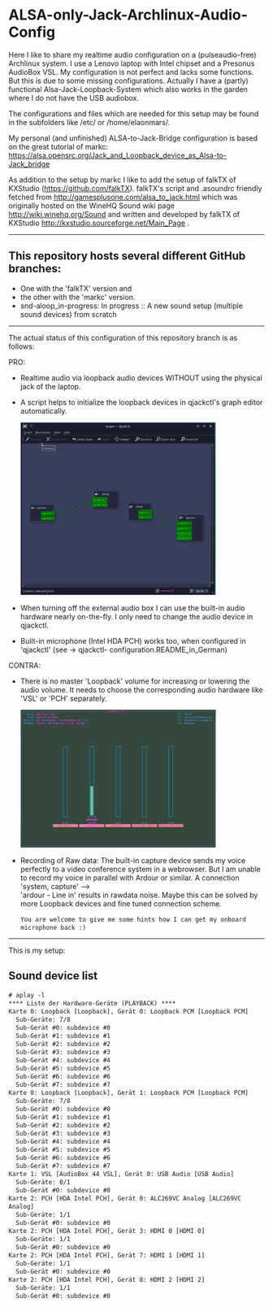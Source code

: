 # ALSA-only-Jack-Archlinux-Audio-Config

Here I like to share my realtime audio configuration on a (pulseaudio-free) Archlinux system. I use a Lenovo laptop with Intel chipset and a Presonus AudioBox VSL. My configuration is not perfect and lacks some functions. But this is due to some missing configurations. Actually I have a (partly) functional Alsa-Jack-Loopback-System which also works in the garden where I do not have the USB audiobox.

The configurations and files which are needed for this setup may be found in the subfolders like /etc/ or /home/elaonmars/.


My personal (and unfinished) ALSA-to-Jack-Bridge configuration is based on the great tutorial of markc: https://alsa.opensrc.org/Jack_and_Loopback_device_as_Alsa-to-Jack_bridge   
     
As addition to the setup by markc I like to add the setup of falkTX of KXStudio (https://github.com/falkTX).
falkTX's script and .asoundrc friendly fetched from http://gamesplusone.com/alsa_to_jack.html which was 
originally hosted on the WineHQ Sound wiki page http://wiki.winehq.org/Sound
and written and developed by falkTX of KXStudio http://kxstudio.sourceforge.net/Main_Page .

---

## This repository hosts several different GitHub branches:
* One with the 'falkTX' version and 
* the other with the 'markc' version. 
* snd-aloop_in-progress: In progress :: A new sound setup (multiple sound devices) from scratch

---

The actual status of this configuration of this repository branch is as follows:

PRO:
  - Realtime audio via loopback audio devices WITHOUT using the physical jack of the laptop.
  - A script helps to initialize the loopback devices in qjackctl's graph editor automatically.
  
    <img src="./qjackctl-Loopback-connection.png" width=80%>
  
  - When turning off the external audio box I can use the built-in audio hardware nearly on-the-fly. I only need to change
    the audio device in qjackctl.
  - Built-in microphone (Intel HDA PCH) works too, when configured in 'qjackctl' 
    (see -> qjackctl- configuration.README_in_German)
  
CONTRA:
  - There is no master 'Loopback' volume for increasing or lowering the audio volume. It needs to choose the corresponding
    audio hardware like 'VSL' or 'PCH' separately.
    
    <img src="./alsamixer-capturesettings.png" width="80%">
    
  - Recording of Raw data: The built-in capture device sends my voice perfectly to a video conference system in
    a webrowser. But I am unable to record my voice in  parallel with Ardour or similar. A connection 'system, capture' -->  
    'ardour - Line in' results in rawdata noise.
    Maybe this can be solved by more Loopback devices and fine tuned connection scheme.
        
        You are welcome to give me some hints how I can get my onboard microphone back :)

---

This is my setup:

## Sound device list
```
# aplay -l
**** Liste der Hardware-Geräte (PLAYBACK) ****
Karte 0: Loopback [Loopback], Gerät 0: Loopback PCM [Loopback PCM]
  Sub-Geräte: 7/8
  Sub-Gerät #0: subdevice #0
  Sub-Gerät #1: subdevice #1
  Sub-Gerät #2: subdevice #2
  Sub-Gerät #3: subdevice #3
  Sub-Gerät #4: subdevice #4
  Sub-Gerät #5: subdevice #5
  Sub-Gerät #6: subdevice #6
  Sub-Gerät #7: subdevice #7
Karte 0: Loopback [Loopback], Gerät 1: Loopback PCM [Loopback PCM]
  Sub-Geräte: 7/8
  Sub-Gerät #0: subdevice #0
  Sub-Gerät #1: subdevice #1
  Sub-Gerät #2: subdevice #2
  Sub-Gerät #3: subdevice #3
  Sub-Gerät #4: subdevice #4
  Sub-Gerät #5: subdevice #5
  Sub-Gerät #6: subdevice #6
  Sub-Gerät #7: subdevice #7
Karte 1: VSL [AudioBox 44 VSL], Gerät 0: USB Audio [USB Audio]
  Sub-Geräte: 0/1
  Sub-Gerät #0: subdevice #0
Karte 2: PCH [HDA Intel PCH], Gerät 0: ALC269VC Analog [ALC269VC Analog]
  Sub-Geräte: 1/1
  Sub-Gerät #0: subdevice #0
Karte 2: PCH [HDA Intel PCH], Gerät 3: HDMI 0 [HDMI 0]
  Sub-Geräte: 1/1
  Sub-Gerät #0: subdevice #0
Karte 2: PCH [HDA Intel PCH], Gerät 7: HDMI 1 [HDMI 1]
  Sub-Geräte: 1/1
  Sub-Gerät #0: subdevice #0
Karte 2: PCH [HDA Intel PCH], Gerät 8: HDMI 2 [HDMI 2]
  Sub-Geräte: 1/1
  Sub-Gerät #0: subdevice #0
```
